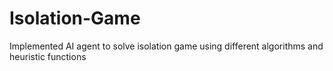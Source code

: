 # Isolation-Game
Implemented AI agent to solve isolation game using different algorithms and heuristic functions
